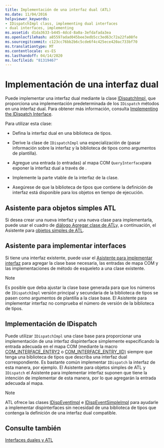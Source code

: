 ```yaml
---
title: Implementación de una interfaz dual (ATL)
ms.date: 11/04/2016
helpviewer_keywords:
- IDispatchImpl class, implementing dual interfaces
- dual interfaces, implementing
ms.assetid: d1da3633-b445-4dcd-8a0a-3efdafada3ea
ms.openlocfilehash: a85597adad045bee3edb5cc3ed63c72a22fa08fe
ms.sourcegitcommit: c123cc76bb2b6c5cde6f4c425ece420ac733bf70
ms.translationtype: MT
ms.contentlocale: es-ES
ms.lasthandoff: 04/14/2020
ms.locfileid: "81319467"
---
```

# <a name="implementing-a-dual-interface"></a>Implementación de una interfaz dual

Puede implementar una interfaz dual mediante la clase [IDispatchImpl,](../atl/reference/idispatchimpl-class.md) que proporciona una implementación predeterminada de los `IDispatch` métodos en una interfaz dual. Para obtener más información, consulta [Implementing the IDispatch Interface](/previous-versions/windows/desktop/automat/implementing-the-idispatch-interface).

Para utilizar esta clase:

- Defina la interfaz dual en una biblioteca de tipos.

- Derive la clase de `IDispatchImpl` una especialización de (pasar información sobre la interfaz y la biblioteca de tipos como argumentos de plantilla).

- Agregue una entrada (o entradas) al mapa COM `QueryInterface`para exponer la interfaz dual a través de .

- Implemente la parte vtable de la interfaz de la clase.

- Asegúrese de que la biblioteca de tipos que contiene la definición de interfaz está disponible para los objetos en tiempo de ejecución.

## <a name="atl-simple-object-wizard"></a>Asistente para objetos simples ATL

Si desea crear una nueva interfaz y una nueva clase para implementarla, puede usar el cuadro de [diálogo Agregar clase de ATL](../ide/add-class-dialog-box.md)y, a continuación, el Asistente para [objetos simples de ATL](../atl/reference/atl-simple-object-wizard.md).

## <a name="implement-interface-wizard"></a>Asistente para implementar interfaces

Si tiene una interfaz existente, puede usar el [Asistente para implementar interfaz](../atl/reference/adding-a-new-interface-in-an-atl-project.md) para agregar la clase base necesaria, las entradas de mapa COM y las implementaciones de método de esqueleto a una clase existente.

> [!NOTE]
> Es posible que deba ajustar la clase base generada para que los números de `IDispatchImpl` versión principal y secundaria de la biblioteca de tipos se pasen como argumentos de plantilla a la clase base. El Asistente para implementar interfaz no comprueba el número de versión de la biblioteca de tipos.

## <a name="implementing-idispatch"></a>Implementación de IDispatch

Puede utilizar `IDispatchImpl` una clase base para proporcionar una implementación de una interfaz dispinterface simplemente especificando la entrada adecuada en el mapa COM (mediante la macro [COM_INTERFACE_ENTRY2](reference/com-interface-entry-macros.md#com_interface_entry2) o [COM_INTERFACE_ENTRY_IID)](reference/com-interface-entry-macros.md#com_interface_entry_iid) siempre que tenga una biblioteca de tipos que describa una interfaz dual correspondiente. Es bastante común implementar `IDispatch` la interfaz de esta manera, por ejemplo. El Asistente para objetos simples de ATL y `IDispatch` el Asistente para implementar interfaz suponen que tiene la intención de implementar de esta manera, por lo que agregarán la entrada adecuada al mapa.

> [!NOTE]
> ATL ofrece las clases [IDispEventImpl](../atl/reference/idispeventimpl-class.md) e [IDispEventSimpleImpl](../atl/reference/idispeventsimpleimpl-class.md) para ayudarle a implementar dispinterfaces sin necesidad de una biblioteca de tipos que contenga la definición de una interfaz dual compatible.

## <a name="see-also"></a>Consulte también

[Interfaces duales y ATL](../atl/dual-interfaces-and-atl.md)
